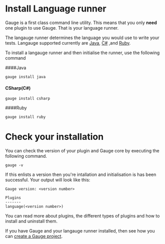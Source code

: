 # Install Language runner

Gauge is a first class command line utility. This means that you only **need** one plugin to use Gauge. That is your language runner.

The langauge runner determines the language you would use to write your tests. Langauge supported currently are [Java](../test_code/java/java.md), [C#](../test_code/csharp/csharp.md) ,and [Ruby](../test_code/ruby/ruby.md).

To install a langauge runner and then initialise the runner, use the following command

####Java
```
gauge install java

```
#### CSharp(C#)
```
gauge install csharp

```
####Ruby
```
gauge install ruby

```

# Check your installation

You can check the version of your plugin and Gauge core by executing the following command.
```
gauge -v
```
If this enlists a version then you're intallation and initialisation is has been successful. Your output will look like this:
```
Gauge version: <version number>

Plugins
-------
language(<version number>)

```

You can read more about plugins, the different types of plugins and how to install and uninstall them.

If you have Gauge and your langauge runner installed, then see how you can [create a Gauge project](creating_a_gauge_project.md).
